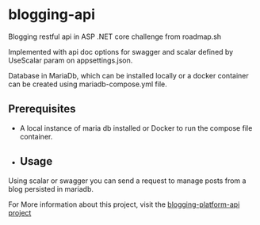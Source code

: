 # blogging-api

Blogging restful api in ASP .NET core challenge from roadmap.sh

Implemented with api doc options for swagger and scalar defined by UseScalar param on appsettings.json.

Database in MariaDb, which can be installed locally or a docker container can be created using mariadb-compose.yml file.

## Prerequisites

- A local instance of maria db installed or Docker to run the compose file container.

- ## Usage

Using scalar or swagger you can send a request to manage posts from a blog persisted in mariadb.

For More information about this project, visit the [blogging-platform-api project ]([https://roadmap.sh/projects/blogging-platform-api])

